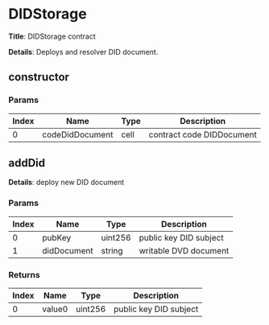 # DIDStorage
**Title**: DIDStorage contract


**Details**: Deploys and resolver DID document.


## constructor


### Params
|Index|Name           |Type      |Description              |
|-----|---------------|----------|-------------------------|
|0    |codeDidDocument|cell      |contract code DIDDocument|
##




## addDid

**Details**: deploy new DID document


### Params
|Index|Name       |Type   |Description           |
|-----|-----------|-------|----------------------|
|0    |pubKey     |uint256|public key DID subject|
|1    |didDocument|string |writable DVD document |



### Returns
|Index|Name  |Type   |Description           |
|-----|------|-------|----------------------|
|0    |value0|uint256|public key DID subject|










